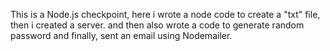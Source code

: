 This is a Node.js checkpoint, here i wrote a node code to create a "txt" file, then i created a server. and then also wrote a code to generate random password and finally, sent an email using Nodemailer.
